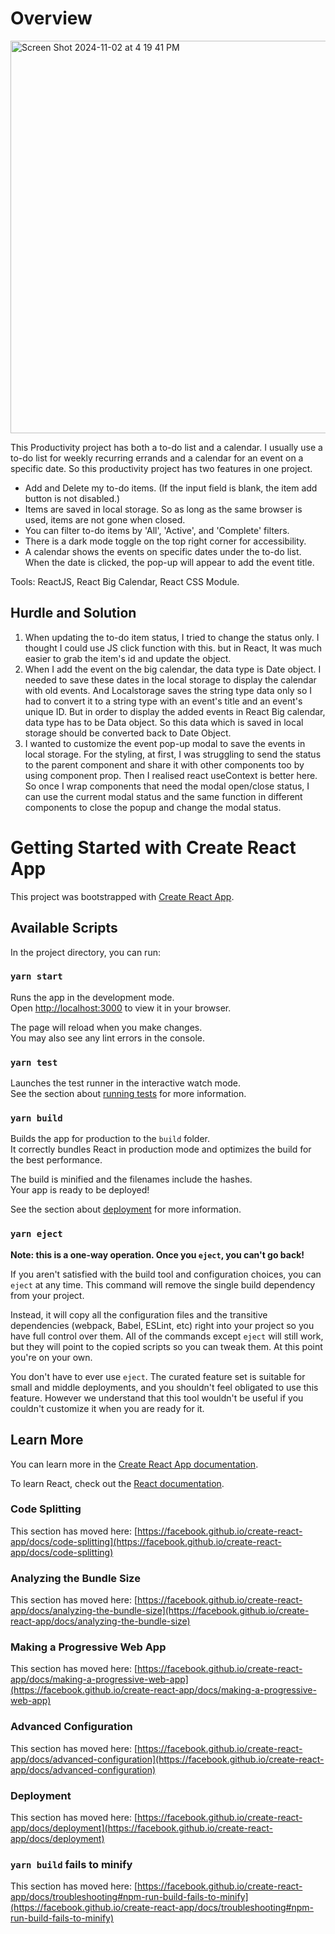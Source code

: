 # Overview

<img width="628" alt="Screen Shot 2024-11-02 at 4 19 41 PM" src="https://github.com/user-attachments/assets/34dcc164-333b-4fe1-bf02-37ac393bd178">

This Productivity project has both a to-do list and a calendar. I usually use a to-do list for weekly recurring errands and a calendar for an event on a specific date. So this productivity project has two features in one project.

- Add and Delete my to-do items. (If the input field is blank, the item add button is not disabled.)
- Items are saved in local storage. So as long as the same browser is used, items are not gone when closed.
- You can filter to-do items by 'All', 'Active', and 'Complete' filters.
- There is a dark mode toggle on the top right corner for accessibility.
- A calendar shows the events on specific dates under the to-do list. When the date is clicked, the pop-up will appear to add the event title.

Tools: ReactJS, React Big Calendar, React CSS Module.

## Hurdle and Solution

1. When updating the to-do item status, I tried to change the status only. I thought I could use JS click function with this. but in React, It was much easier to grab the item's id and update the object.
2. When I add the event on the big calendar, the data type is Date object. I needed to save these dates in the local storage to display the calendar with old events. And Localstorage saves the string type data only so I had to convert it to a string type with an event's title and an event's unique ID. But in order to display the added events in React Big calendar, data type has to be Data object. So this data which is saved in local storage should be converted back to Date Object.
3. I wanted to customize the event pop-up modal to save the events in local storage. For the styling, at first, I was struggling to send the status to the parent component and share it with other components too by using component prop. Then I realised react useContext is better here. So once I wrap components that need the modal open/close status, I can use the current modal status and the same function in different components to close the popup and change the modal status.

# Getting Started with Create React App

This project was bootstrapped with [Create React App](https://github.com/facebook/create-react-app).

## Available Scripts

In the project directory, you can run:

### `yarn start`

Runs the app in the development mode.\
Open [http://localhost:3000](http://localhost:3000) to view it in your browser.

The page will reload when you make changes.\
You may also see any lint errors in the console.

### `yarn test`

Launches the test runner in the interactive watch mode.\
See the section about [running tests](https://facebook.github.io/create-react-app/docs/running-tests) for more information.

### `yarn build`

Builds the app for production to the `build` folder.\
It correctly bundles React in production mode and optimizes the build for the best performance.

The build is minified and the filenames include the hashes.\
Your app is ready to be deployed!

See the section about [deployment](https://facebook.github.io/create-react-app/docs/deployment) for more information.

### `yarn eject`

**Note: this is a one-way operation. Once you `eject`, you can't go back!**

If you aren't satisfied with the build tool and configuration choices, you can `eject` at any time. This command will remove the single build dependency from your project.

Instead, it will copy all the configuration files and the transitive dependencies (webpack, Babel, ESLint, etc) right into your project so you have full control over them. All of the commands except `eject` will still work, but they will point to the copied scripts so you can tweak them. At this point you're on your own.

You don't have to ever use `eject`. The curated feature set is suitable for small and middle deployments, and you shouldn't feel obligated to use this feature. However we understand that this tool wouldn't be useful if you couldn't customize it when you are ready for it.

## Learn More

You can learn more in the [Create React App documentation](https://facebook.github.io/create-react-app/docs/getting-started).

To learn React, check out the [React documentation](https://reactjs.org/).

### Code Splitting

This section has moved here: [https://facebook.github.io/create-react-app/docs/code-splitting](https://facebook.github.io/create-react-app/docs/code-splitting)

### Analyzing the Bundle Size

This section has moved here: [https://facebook.github.io/create-react-app/docs/analyzing-the-bundle-size](https://facebook.github.io/create-react-app/docs/analyzing-the-bundle-size)

### Making a Progressive Web App

This section has moved here: [https://facebook.github.io/create-react-app/docs/making-a-progressive-web-app](https://facebook.github.io/create-react-app/docs/making-a-progressive-web-app)

### Advanced Configuration

This section has moved here: [https://facebook.github.io/create-react-app/docs/advanced-configuration](https://facebook.github.io/create-react-app/docs/advanced-configuration)

### Deployment

This section has moved here: [https://facebook.github.io/create-react-app/docs/deployment](https://facebook.github.io/create-react-app/docs/deployment)

### `yarn build` fails to minify

This section has moved here: [https://facebook.github.io/create-react-app/docs/troubleshooting#npm-run-build-fails-to-minify](https://facebook.github.io/create-react-app/docs/troubleshooting#npm-run-build-fails-to-minify)
